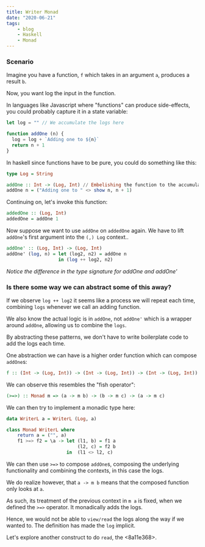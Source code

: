 ```yaml
---
title: Writer Monad
date: "2020-06-21"
tags:
    - blog
    - Haskell
    - Monad
---
```


### Scenario

Imagine you have a function, `f` which takes in an argument `a`, produces a result `b`.

Now, you want log the input in the function.

In languages like Javascript where "functions" can produce side-effects, you could probably capture it in a state variable:

```js
let log = "" // We accumulate the logs here

function addOne (n) {
  log = log + `Adding one to ${n}`
  return n + 1
}
```

In haskell since functions have to be pure, you could do something like this:

```hs
type Log = String

addOne :: Int -> (Log, Int) // Embelishing the function to the accumulated log along with the result
addOne n = ("Adding one to " <> show n, n + 1)
```

Continuing on, let's invoke this function:

```hs
addedOne :: (Log, Int)
addedOne = addOne 1
```

Now suppose we want to use `addOne` on `addedOne` again. We have to lift `addOne`'s first argument into the `(,) Log` context..

```hs
addOne' :: (Log, Int) -> (Log, Int)
addOne' (log, n) = let (log2, n2) = addOne n
                   in (log ++ log2, n2)
```
*Notice the difference in the type signature for addOne and addOne'*

### Is there some way we can abstract some of this away?

If we observe `log ++ log2` it seems like a process we will repeat each time, combining `logs` whenever we call an adding function.

We also know the actual logic is in `addOne`, not `addOne'` which is a wrapper around `addOne`, allowing us to combine the `logs`.

By abstracting these patterns, we don't have to write boilerplate code to add the logs each time.

One abstraction we can have is a higher order function which can compose `addOne`s:

```hs
f :: (Int -> (Log, Int)) -> (Int -> (Log, Int)) -> (Int -> (Log, Int))
```

We can observe this resembles the "fish operator":

```hs
(>=>) :: Monad m => (a -> m b) -> (b -> m c) -> (a -> m c)
```

We can then try to implement a monadic type here:

```hs
data WriterL a = WriterL (Log, a)

class Monad WriterL where 
    return a = ("", a)
    f1 >=> f2 = \a -> let (l1, b) = f1 a
                          (l2, c) = f2 b
                      in  (l1 <> l2, c)
```

We can then use `>=>` to compose `addOne`s, composing the underlying functionality and combining the contexts, in this case the logs.

We do realize however, that `a -> m b` means that the composed function only looks at `a`.

As such, its treatment of the previous context in `m a` is fixed, when we defined the `>=>` operator. 
It monadically adds the logs.

Hence, we would not be able to `view/read` the logs along the way if we wanted to. The definition has made the `log` implicit.

Let's explore another construct to do `read`, the <8a11e368>.

